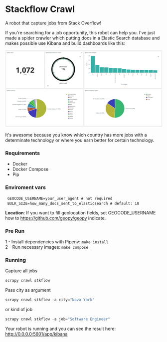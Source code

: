 # Stackflow Crawl
A robot that capture jobs from Stack Overflow!

If you're searching for a job opportunity, this robot can help you.
I've just made a spider crawler which putting docs in a Elastic Search database and makes possible 
use Kibana and build dashboards like this:

![Kibana Jobs Dashboard](images/kibana-jobs-dasjboard.png)

It's awesome because you know which country has more jobs with a determinate technology or where you earn better for certain technology.

### Requirements

- Docker
- Docker Compose
- Pip

### Enviroment vars

````.env
 GEOCODE_USERNAME=your_user_agent # not required
 BULK_SIZE=how_many_docs_sent_to_elasticsearch # default: 10
````

**Location**: If you want to fill geolocation fields, set GEOCODE_USERNAME how to https://github.com/geopy/geopy indicate.

### Pre Run

1 - Install dependencies with Pipenv: ```make install```   \
2 - Run necessary images: ```make compose```

### Running

Capture all jobs
````python
scrapy crawl stkflow
````

Pass city as argument
````python
scrapy crawl stkflow -a city="Nova York"
````
or kind of job

```python
scrapy crawl stkflow -a job="Software Engineer"
```

Your robot is running and you can see the result here: http://0.0.0.0:5601/app/kibana
